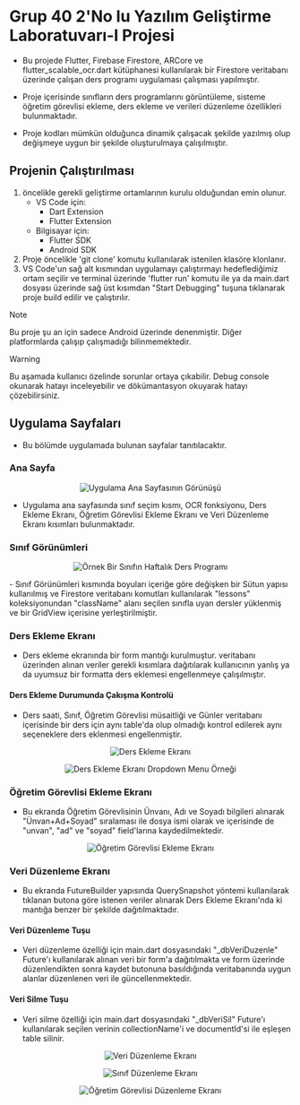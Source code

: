 # Grup 40 2'No lu Yazılım Geliştirme Laboratuvarı-I Projesi

- Bu projede Flutter, Firebase Firestore, ARCore ve flutter_scalable_ocr.dart kütüphanesi kullanılarak bir Firestore veritabanı üzerinde çalışan ders programı uygulaması çalışması yapılmıştır.

- Proje içerisinde sınıfların ders programlarını görüntüleme, sisteme öğretim görevlisi ekleme, ders ekleme ve verileri düzenleme özellikleri bulunmaktadır.

- Proje kodları mümkün olduğunca dinamik çalışacak şekilde yazılmış olup değişmeye uygun bir şekilde oluşturulmaya çalışılmıştır.

## Projenin Çalıştırılması

1. öncelikle gerekli geliştirme ortamlarının kurulu olduğundan emin olunur.
   - VS Code için:
     - Dart Extension
     - Flutter Extension
   - Bilgisayar için:
     - Flutter SDK
     - Android SDK
2. Proje öncelikle 'git clone' komutu kullanılarak istenilen klasöre klonlanır.
3. VS Code'un sağ alt kısmından uygulamayı çalıştırmayı hedeflediğimiz ortam seçilir ve terminal üzerinde 'flutter run' komutu ile ya da main.dart dosyası üzerinde sağ üst kısımdan "Start Debugging" tuşuna tıklanarak proje build edilir ve çalıştırılır.

> [!NOTE]
> Bu proje şu an için sadece Android üzerinde denenmiştir. Diğer platformlarda çalışıp çalışmadığı bilinmemektedir.

> [!WARNING]
> Bu aşamada kullanıcı özelinde sorunlar ortaya çıkabilir. Debug console okunarak hatayı inceleyebilir ve dökümantasyon okuyarak hatayı çözebilirsiniz.

## Uygulama Sayfaları

- Bu bölümde uygulamada bulunan sayfalar tanıtılacaktır.

### Ana Sayfa

<p align="center">
  <img src="photos/anasayfa.jpg" alt="Uygulama Ana Sayfasının Görünüşü"/>
</p>

- Uygulama ana sayfasında sınıf seçim kısmı, OCR fonksiyonu, Ders Ekleme Ekranı, Öğretim Görevlisi Ekleme Ekranı ve Veri Düzenleme Ekranı kısımları bulunmaktadır.

### Sınıf Görünümleri


<p align="center">
  <img src="photos/sinifdersgorunumu.jpg" alt="Örnek Bir Sınıfın Haftalık Ders Programı"/>
</p>
- Sınıf Görünümleri kısmında boyuları içeriğe göre değişken bir Sütun yapısı kullanılmış ve Firestore veritabanı komutları kullanılarak "lessons" koleksiyonundan "className" alanı seçilen sınıfla uyan dersler yüklenmiş ve bir GridView içerisine yerleştirilmiştir.

### Ders Ekleme Ekranı

- Ders ekleme ekranında bir form mantığı kurulmuştur. veritabanı üzerinden alınan veriler gerekli kısımlara dağıtılarak kullanıcının yanlış ya da uyumsuz bir formatta ders eklemesi engellenmeye çalışılmıştır.

#### Ders Ekleme Durumunda Çakışma Kontrolü

- Ders saati, Sınıf, Öğretim Görevlisi müsaitliği ve Günler veritabanı içerisinde bir ders için aynı table'da olup olmadığı kontrol edilerek aynı seçeneklere ders eklenmesi engellenmiştir.

<p align="center">
  <img src="photos/dersekleme.jpg" alt="Ders Ekleme Ekranı"/>
</p>

<p align="center">
  <img src="photos/dersekleme2.jpg" alt="Ders Ekleme Ekranı Dropdown Menu Örneği"/>
</p>

### Öğretim Görevlisi Ekleme Ekranı

- Bu ekranda Öğretim Görevlisinin Ünvanı, Adı ve Soyadı bilgileri alınarak "Ünvan+Ad+Soyad" sıralaması ile dosya ismi olarak ve içerisinde de "unvan", "ad" ve "soyad" field'larına kaydedilmektedir.

<p align="center">
  <img src="photos/hocaekleme.jpg" alt="Öğretim Görevlisi Ekleme Ekranı"/>
</p>

### Veri Düzenleme Ekranı

- Bu ekranda FutureBuilder yapısında QuerySnapshot yöntemi kullanılarak tıklanan butona göre istenen veriler alınarak Ders Ekleme Ekranı'nda ki mantığa benzer bir şekilde dağıtılmaktadır.

#### Veri Düzenleme Tuşu

- Veri düzenleme özelliği için main.dart dosyasındaki "\_dbVeriDuzenle" Future'ı kullanılarak alınan veri bir form'a dağıtılmakta ve form üzerinde düzenlendikten sonra kaydet butonuna basıldığında veritabanında uygun alanlar düzenlenen veri ile güncellenmektedir.

#### Veri Silme Tuşu

- Veri silme özelliği için main.dart dosyasındaki "\_dbVeriSil" Future'ı kullanılarak seçilen verinin collectionName'i ve documentId'si ile eşleşen table silinir.


<p align="center">
  <img src="photos/veriduzenlemeekrani.jpg" alt="Veri Düzenleme Ekranı"/>
</p>

<p align="center">
  <img src="photos/sinifduzenleme.jpg" alt="Sınıf Düzenleme Ekranı"/>
</p>

<p align="center">
  <img src="photos/hocaduzenleme.jpg" alt="Öğretim Görevlisi Düzenleme Ekranı"/>
</p>